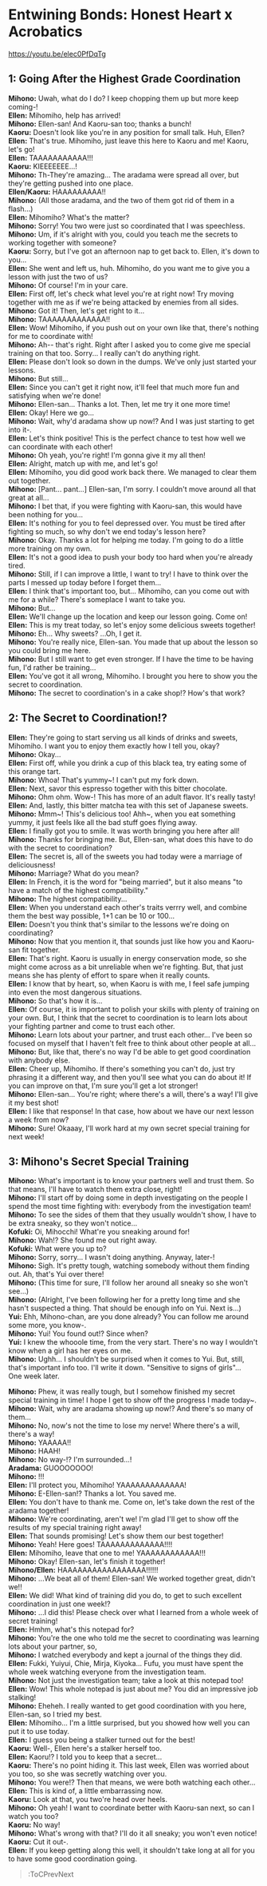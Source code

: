 
Entwining Bonds: Honest Heart x Acrobatics
==========================================
https://youtu.be/elec0PfDqTg

  

## 1: Going After the Highest Grade Coordination
**Mihono:** Uwah, what do I do? I keep chopping them up but more keep coming-\!  
**Ellen:** Mihomiho, help has arrived\!  
**Mihono:** Ellen-san\! And Kaoru-san too; thanks a bunch\!  
**Kaoru:** Doesn't look like you're in any position for small talk. Huh, Ellen?  
**Ellen:** That's true. Mihomiho, just leave this here to Kaoru and me\! Kaoru, let's go\!  
**Ellen:** TAAAAAAAAAAA\!\!\!  
**Kaoru:** KIEEEEEEE...\!  
**Mihono:** Th-They're amazing... The aradama were spread all over, but they're getting pushed into one place.  
**Ellen/Kaoru:** HAAAAAAAAA\!\!  
**Mihono:** (All those aradama, and the two of them got rid of them in a flash...)  
**Ellen:** Mihomiho? What's the matter?  
**Mihono:** Sorry\! You two were just so coordinated that I was speechless.  
**Mihono:** Um, if it's alright with you, could you teach me the secrets to working together with someone?  
**Kaoru:** Sorry, but I've got an afternoon nap to get back to. Ellen, it's down to you...  
**Ellen:** She went and left us, huh. Mihomiho, do you want me to give you a lesson with just the two of us?  
**Mihono:** Of course\! I'm in your care.  
**Ellen:** First off, let's check what level you're at right now\! Try moving together with me as if we're being attacked by enemies from all sides.  
**Mihono:** Got it\! Then, let's get right to it...  
**Mihono:** TAAAAAAAAAAAAA\!\!  
**Ellen:** Wow\! Mihomiho, if you push out on your own like that, there's nothing for me to coordinate with\!  
**Mihono:** Ah-- that's right. Right after I asked you to come give me special training on that too. Sorry... I really can't do anything right.  
**Ellen:** Please don't look so down in the dumps. We've only just started your lessons.  
**Mihono:** But still...  
**Ellen:**  Since you can't get it right now, it'll feel that much more fun and satisfying when we're done\!  
**Mihono:** Ellen-san... Thanks a lot. Then, let me try it one more time\!  
**Ellen:** Okay\! Here we go...  
**Mihono:** Wait, why'd aradama show up now\!\? And I was just starting to get into it-.  
**Ellen:** Let's think positive\! This is the perfect chance to test how well we can coordinate with each other\!  
**Mihono:** Oh yeah, you're right\! I'm gonna give it my all then\!  
**Ellen:** Alright, match up with me, and let's go\!  
**Ellen:** Mihomiho, you did good work back there. We managed to clear them out together.  
**Mihono:** [Pant... pant...] Ellen-san, I'm sorry. I couldn't move around all that great at all...  
**Mihono:** I bet that, if you were fighting with Kaoru-san, this would have been nothing for you...  
**Ellen:** It's nothing for you to feel depressed over. You must be tired after fighting so much, so why don't we end today's lesson here?  
**Mihono:** Okay. Thanks a lot for helping me today. I'm going to do a little more training on my own.  
**Ellen:** It's not a good idea to push your body too hard when you're already tired.  
**Mihono:** Still, if I can improve a little, I want to try\! I have to think over the parts I messed up today before I forget them...  
**Ellen:** I think that's important too, but... Mihomiho, can you come out with me for a while? There's someplace I want to take you.  
**Mihono:** But...  
**Ellen:** We'll change up the location and keep our lesson going. Come on\!  
**Ellen:** This is my treat today, so let's enjoy some delicious sweets together\!  
**Mihono:** Eh... Why sweets? ...Oh, I get it.  
**Mihono:** You're really nice, Ellen-san. You made that up about the lesson so you could bring me here.  
**Mihono:**  But I still want to get even stronger. If I have the time to be having fun, I'd rather be training...  
**Ellen:** You've got it all wrong, Mihomiho. I brought you here to show you the secret to coordination.  
**Mihono:** The secret to coordination's in a cake shop\!\? How's that work?  

## 2: The Secret to Coordination\!\?
**Ellen:** They're going to start serving us all kinds of drinks and sweets, Mihomiho. I want you to enjoy them exactly how I tell you, okay?  
**Mihono:** Okay...  
**Ellen:** First off, while you drink a cup of this black tea, try eating some of this orange tart.  
**Mihono:** Whoa\! That's yummy\~\! I can't put my fork down.  
**Ellen:** Next, savor this espresso together with this bitter chocolate.  
**Mihono:** Ohm ohm. Wow-\! This has more of an adult flavor. It's really tasty\!  
**Ellen:** And, lastly, this bitter matcha tea with this set of Japanese sweets.  
**Mihono:** Mmm\~\! This's delicious too\! Ahh\~, when you eat something yummy, it just feels like all the bad stuff goes flying away.  
**Ellen:** I finally got you to smile. It was worth bringing you here after all\!  
**Mihono:** Thanks for bringing me. But, Ellen-san, what does this have to do with the secret to coordination?  
**Ellen:** The secret is, all of the sweets you had today were a marriage of deliciousness\!  
**Mihono:** Marriage? What do you mean?  
**Ellen:** In French, it is the word for "being married", but it also means "to have a match of the highest compatibility."  
**Mihono:** The highest compatibility...  
**Ellen:** When you understand each other's traits verrry well, and combine them the best way possible, 1+1 can be 10 or 100...  
**Ellen:** Doesn't you think that's similar to the lessons we're doing on coordinating?  
**Mihono:** Now that you mention it, that sounds just like how you and Kaoru-san fit together.  
**Ellen:** That's right. Kaoru is usually in energy conservation mode, so she might come across as a bit unreliable when we're fighting. But, that just means she has plenty of effort to spare when it really counts.  
**Ellen:** I know that by heart, so, when Kaoru is with me, I feel safe jumping into even the most dangerous situations.  
**Mihono:** So that's how it is...  
**Ellen:** Of course, it is important to polish your skills with plenty of training on your own. But, I think that the secret to coordination is to learn lots about your fighting partner and come to trust each other.  
**Mihono:** Learn lots about your partner, and trust each other... I've been so focused on myself that I haven't felt free to think about other people at all...  
**Mihono:** But, like that, there's no way I'd be able to get good coordination with anybody else.  
**Ellen:** Cheer up, Mihomiho. If there's something you can't do, just try phrasing it a different way, and then you'll see what you can do about it\! If you can improve on that, I'm sure you'll get a lot stronger\!  
**Mihono:** Ellen-san... You're right; where there's a will, there's a way\! I'll give it my best shot\!  
**Ellen:** I like that response\! In that case, how about we have our next lesson a week from now?  
**Mihono:** Sure\! Okaaay, I'll work hard at my own secret special training for next week\!  

## 3: Mihono's Secret Special Training
**Mihono:** What's important is to know your partners well and trust them. So that means, I'll have to watch them extra close, right\!  
**Mihono:** I'll start off by doing some in depth investigating on the people I spend the most time fighting with: everybody from the investigation team\!  
**Mihono:** To see the sides of them that they usually wouldn't show, I have to be extra sneaky, so they won't notice...  
**Kofuki:** Oi, Mihocchi\! What're you sneaking around for\!  
**Mihono:** Wah\!\? She found me out right away.  
**Kofuki:** What were you up to?  
**Mihono:** Sorry, sorry... I wasn't doing anything. Anyway, later-\!  
**Mihono:** Sigh. It's pretty tough, watching somebody without them finding out. Ah, that's Yui over there\!  
**Mihono:** (This time for sure, I'll follow her around all sneaky so she won't see...)  
**Mihono:** (Alright, I've been following her for a pretty long time and she hasn't suspected a thing. That should be enough info on Yui. Next is...)  
**Yui:** Ehh, Mihono-chan, are you done already? You can follow me around some more, you know-.  
**Mihono:** Yui\! You found out\!\? Since when?  
**Yui:** I knew the whooole time, from the very start. There's no way I wouldn't know when a girl has her eyes on me.  
**Mihono:** Ughh... I shouldn't be surprised when it comes to Yui. But, still, that's important info too. I'll write it down. "Sensitive to signs of girls"...  
One week later.

  
**Mihono:** Phew, it was really tough, but I somehow finished my secret special training in time\! I hope I get to show off the progress I made today\~.  
**Mihono:** Wait, why are aradama showing up now\!\? And there's so many of them...  
**Mihono:** No, now's not the time to lose my nerve\! Where there's a will, there's a way\!  
**Mihono:** YAAAAA\!\!  
**Mihono:** HAAH\!  
**Mihono:** No way-\!\? I'm surrounded...\!  
**Aradama:** GUOOOOOOO\!  
**Mihono:** \!\!\!  
**Ellen:** I'll protect you, Mihomiho\! YAAAAAAAAAAAAA\!  
**Mihono:** E-Ellen-san\!\? Thanks a lot. You saved me.  
**Ellen:** You don't have to thank me. Come on, let's take down the rest of the aradama together\!  
**Mihono:** We're coordinating, aren't we\! I'm glad I'll get to show off the results of my special training right away\!  
**Ellen:** That sounds promising\! Let's show them our best together\!  
**Mihono:** Yeah\! Here goes\! TAAAAAAAAAAAAA\!\!\!\!  
**Ellen:** Mihomiho, leave that one to me\! YAAAAAAAAAAAA\!\!\!  
**Mihono:** Okay\! Ellen-san, let's finish it together\!  
**Mihono/Ellen:** HAAAAAAAAAAAAAAAAA\!\!\!\!\!\!  
**Mihono:** ...We beat all of them\! Ellen-san\! We worked together great, didn't we\!\!  
**Ellen:** We did\! What kind of training did you do, to get to such excellent coordination in just one week\!\?  
**Mihono:** ...I did this\! Please check over what I learned from a whole week of secret training\!  
**Ellen:** Hmhm, what's this notepad for?  
**Mihono:** You're the one who told me the secret to coordinating was learning lots about your partner, so,  
**Mihono:** I watched everybody and kept a journal of the things they did.  
**Ellen:** Fukki, Yuiyui, Chie, Mirja, Kiyoka... Fufu, you must have spent the whole week watching everyone from the investigation team.  
**Mihono:** Not just the investigation team; take a look at this notepad too\!  
**Ellen:** Wow\! This whole notepad is just about me? You did an impressive job stalking\!  
**Mihono:** Eheheh. I really wanted to get good coordination with you here, Ellen-san, so I tried my best.  
**Ellen:** Mihomiho... I'm a little surprised, but you showed how well you can put it to use today.  
**Ellen:** I guess you being a stalker turned out for the best\!  
**Kaoru:** Well-, Ellen here's a stalker herself too.  
**Ellen:** Kaoru\!\? I told you to keep that a secret...  
**Kaoru:** There's no point hiding it. This last week, Ellen was worried about you too, so she was secretly watching over you.  
**Mihono:** You were\!\? Then that means, we were both watching each other...  
**Ellen:** This is kind of, a little embarrassing now.  
**Kaoru:** Look at that, you two're head over heels.  
**Mihono:** Oh yeah\! I want to coordinate better with Kaoru-san next, so can I watch you too?  
**Kaoru:** No way\!  
**Mihono:** What's wrong with that? I'll do it all sneaky; you won't even notice\!  
**Kaoru:** Cut it out-.  
**Ellen:** If you keep getting along this well, it shouldn't take long at all for you to have some good coordination going.  
> :ToCPrevNext